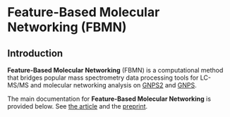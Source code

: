 # Feature-Based Molecular Networking (FBMN)

## Introduction

**Feature-Based Molecular Networking** (FBMN) is a computational method that bridges popular mass spectrometry data processing tools for LC-MS/MS and molecular networking analysis on [GNPS2](https://gnps2.org) and [GNPS](http://gnps.ucsd.edu). 

The main documentation for **Feature-Based Molecular Networking** is provided below. See [the article](https://www.nature.com/articles/s41592-020-0933-6)
and the [preprint](https://www.biorxiv.org/content/10.1101/812404v1).

